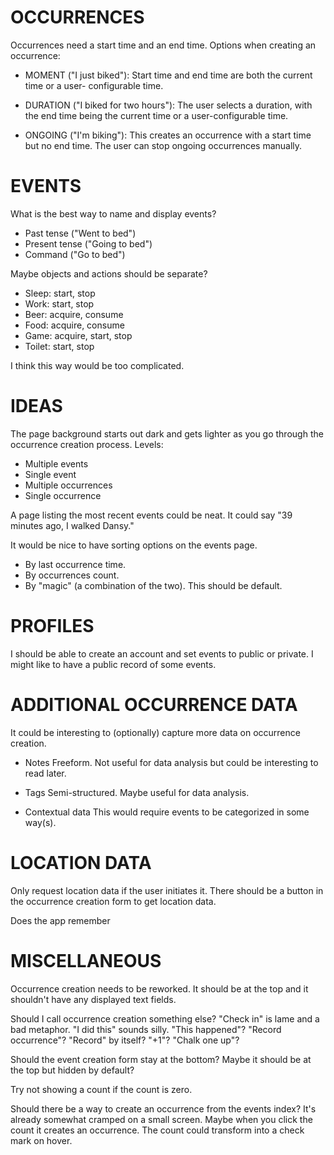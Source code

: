 OCCURRENCES
===========

Occurrences need a start time and an end time. Options when creating
an occurrence:

  - MOMENT ("I just biked"):
    Start time and end time are both the current time or a user-
    configurable time.

  - DURATION ("I biked for two hours"):
    The user selects a duration, with the end time being the current
    time or a user-configurable time.

  - ONGOING ("I'm biking"):
    This creates an occurrence with a start time but no end time. The
    user can stop ongoing occurrences manually.



EVENTS
======

What is the best way to name and display events?

  - Past tense ("Went to bed")
  - Present tense ("Going to bed")
  - Command ("Go to bed")

Maybe objects and actions should be separate?

  - Sleep: start, stop
  - Work: start, stop
  - Beer: acquire, consume
  - Food: acquire, consume
  - Game: acquire, start, stop
  - Toilet: start, stop

I think this way would be too complicated.



IDEAS
=====

The page background starts out dark and gets lighter as you go
through the occurrence creation process. Levels:

  - Multiple events
  - Single event
  - Multiple occurrences
  - Single occurrence

A page listing the most recent events could be neat. It could say "39
minutes ago, I walked Dansy."

It would be nice to have sorting options on the events page.

  - By last occurrence time.
  - By occurrences count.
  - By "magic" (a combination of the two). This should be default.



PROFILES
========

I should be able to create an account and set events to public or
private. I might like to have a public record of some events.



ADDITIONAL OCCURRENCE DATA
==========================

It could be interesting to (optionally) capture more data on
occurrence creation.

  - Notes
    Freeform. Not useful for data analysis but could be interesting
    to read later.

  - Tags
    Semi-structured. Maybe useful for data analysis.

  - Contextual data
    This would require events to be categorized in some way(s).



LOCATION DATA
=============

Only request location data if the user initiates it. There should be
a button in the occurrence creation form to get location data.

Does the app remember



MISCELLANEOUS
=============

Occurrence creation needs to be reworked. It should be at the top and
it shouldn't have any displayed text fields.

Should I call occurrence creation something else? "Check in" is
lame and a bad metaphor. "I did this" sounds silly. "This happened"?
"Record occurrence"? "Record" by itself? "+1"? "Chalk one up"?

Should the event creation form stay at the bottom? Maybe it should be
at the top but hidden by default?

Try not showing a count if the count is zero.

Should there be a way to create an occurrence from the events index?
It's already somewhat cramped on a small screen. Maybe when you click
the count it creates an occurrence. The count could transform into a check mark on hover.